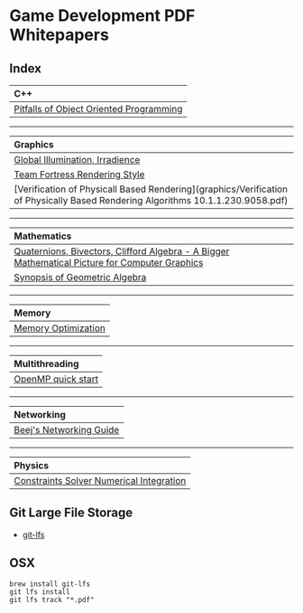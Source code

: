 # Game Development PDF Whitepapers

## Index

|C++|
|:--|
|[Pitfalls of Object Oriented Programming](c++/Pitfalls_of_Object_Oriented_Programming_GCAP_09.pdf)|

<hr>

|Graphics|
|:-------|
|[Global Illumination, Irradience](graphics/SIGGRAPH_2015_Remedy.pdf)|
|[Team Fortress Rendering Style](graphics/NPAR07_IllustrativeRenderingInTeamFortress2.pdf)|
|[Verification of Physicall Based Rendering](graphics/Verification of Physically Based Rendering Algorithms 10.1.1.230.9058.pdf)|

<hr>

|Mathematics|
|:----------|
|[Quaternions, Bivectors, Clifford Algebra - A Bigger Mathematical Picture for Computer Graphics](mathematics/wscg12_lengyel.pdf)|
|[Synopsis of Geometric Algebra](mathematics/NFMPchapt1.pdf)

<hr>

|Memory|
|:-----|
|[Memory Optimization](memory/GDC2003_Memory_Optimization_18Mar03.pdf)|

<hr>

|Multithreading|
|:-------------|
|[OpenMP quick start](multithreading/omp-hands-on-SC08.pdf)|

<hr>

|Networking|
|:---------|
|[Beej's Networking Guide](networking/bgnet_USLetter_2.pdf)|

<hr>

|Physics|
|:------|
|[Constraints Solver Numerical Integration](physics/04-GDC09_Catto_Erin_Solver.pdf)|

## Git Large File Storage

* [git-lfs](https://git-lfs.github.com/)

## OSX

```
brew install git-lfs
git lfs install
git lfs track "*.pdf"
```

